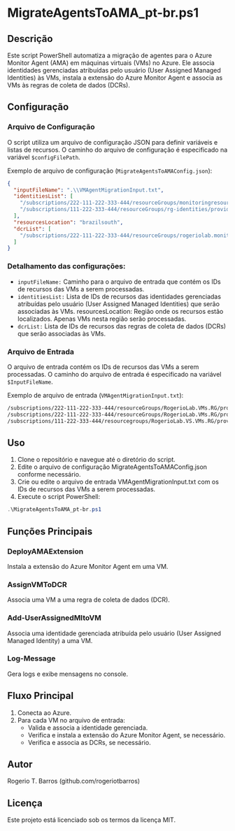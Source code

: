 # MigrateAgentsToAMA_pt-br.ps1

## Descrição

Este script PowerShell automatiza a migração de agentes para o Azure Monitor Agent (AMA) em máquinas virtuais (VMs) no Azure. Ele associa identidades gerenciadas atribuídas pelo usuário (User Assigned Managed Identities) às VMs, instala a extensão do Azure Monitor Agent e associa as VMs às regras de coleta de dados (DCRs).

## Configuração

### Arquivo de Configuração

O script utiliza um arquivo de configuração JSON para definir variáveis e listas de recursos. O caminho do arquivo de configuração é especificado na variável `$configFilePath`.

Exemplo de arquivo de configuração (`MigrateAgentsToAMAConfig.json`):

```json
{
  "inputFileName": ".\\VMAgentMigrationInput.txt",
  "identitiesList": [
    "/subscriptions/222-111-222-333-444/resourceGroups/monitoringresources-rg/providers/Microsoft.ManagedIdentity/userAssignedIdentities/AzureVMMonitoring-MI-BrazilSouth-VSNova",
    "/subscriptions/111-222-333-444/resourceGroups/rg-identities/providers/Microsoft.ManagedIdentity/userAssignedIdentities/mi-VMMonitoring-vsold-brazilsouth"
  ],
  "resourcesLocation": "brazilsouth",
  "dcrList": [
    "/subscriptions/222-111-222-333-444/resourceGroups/rogeriolab.monitoring.rg/providers/Microsoft.Insights/dataCollectionRules/MSVMI-VMDefault-DCR"
  ]
}
```
### Detalhamento das configurações:
* `inputFileName:` Caminho para o arquivo de entrada que contém os IDs de recursos das VMs a serem processadas.
* `identitiesList:` Lista de IDs de recursos das identidades gerenciadas atribuídas pelo usuário (User Assigned Managed Identities) que serão associadas às VMs.
resourcesLocation: Região onde os recursos estão localizados. Apenas VMs nesta região serão processadas.
* `dcrList:` Lista de IDs de recursos das regras de coleta de dados (DCRs) que serão associadas às VMs.


### Arquivo de Entrada

O arquivo de entrada contém os IDs de recursos das VMs a serem processadas. O caminho do arquivo de entrada é especificado na variável `$InputFileName`.

Exemplo de arquivo de entrada (`VMAgentMigrationInput.txt`):

```txt
/subscriptions/222-111-222-333-444/resourceGroups/RogerioLab.VMs.RG/providers/Microsoft.Compute/virtualMachines/Win-brz-002
/subscriptions/222-111-222-333-444/resourceGroups/RogerioLab.VMs.RG/providers/Microsoft.Compute/virtualMachines/WindowsBrazilSouth-001
/subscriptions/111-222-333-444/resourcegroups/RogerioLab.VS.VMs.RG/providers/Microsoft.Compute/virtualMachines/win-vsold-001
```

## Uso

1. Clone o repositório e navegue até o diretório do script.
2. Edite o arquivo de configuração MigrateAgentsToAMAConfig.json conforme necessário.
3. Crie ou edite o arquivo de entrada VMAgentMigrationInput.txt com os IDs de recursos das VMs a serem processadas.
4. Execute o script PowerShell:

```powershell
.\MigrateAgentsToAMA_pt-br.ps1
```

## Funções Principais

### DeployAMAExtension

Instala a extensão do Azure Monitor Agent em uma VM.

### AssignVMToDCR

Associa uma VM a uma regra de coleta de dados (DCR).

### Add-UserAssignedMItoVM

Associa uma identidade gerenciada atribuída pelo usuário (User Assigned Managed Identity) a uma VM.

### Log-Message

Gera logs e exibe mensagens no console.

## Fluxo Principal

1. Conecta ao Azure.
2. Para cada VM no arquivo de entrada:
   - Valida e associa a identidade gerenciada.
   - Verifica e instala a extensão do Azure Monitor Agent, se necessário.
   - Verifica e associa as DCRs, se necessário.

## Autor

Rogerio T. Barros (github.com/rogeriotbarros)

## Licença

Este projeto está licenciado sob os termos da licença MIT.